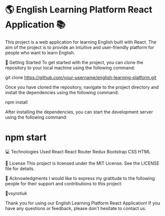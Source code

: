  <h1>🌎 English Learning Platform React Application 📚</h1>
<p>This project is a web application for learning English built with React. The aim of the project is to provide an intuitive and user-friendly platform for people who want to learn English.</p>

🚀 Getting Started
To get started with the project, you can clone the repository to your local machine using the following command:

git clone https://github.com/your-username/english-learning-platform.git

Once you have cloned the repository, navigate to the project directory and install the dependencies using the following command:

npm install

After installing the dependencies, you can start the development server using the following command:

<h1>npm start</h1>

💻 Technologies Used
React
React Router
Redux
Bootstrap
CSS
HTML

📝 License
This project is licensed under the MIT License. See the LICENSE file for details.

🙏 Acknowledgments
I would like to express my gratitude to the following people for their support and contributions to this project:

👾vsyrotiuk

Thank you for using our English Learning Platform React Application! If you have any questions or feedback, please don't hesitate to contact us.
